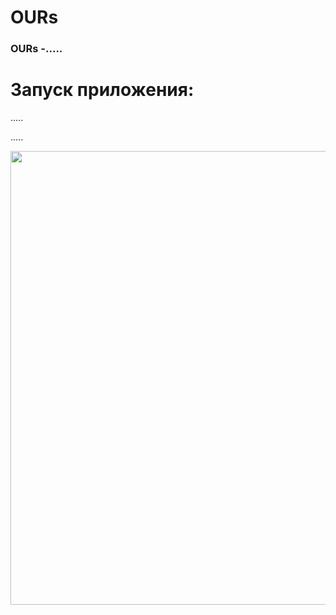# OURs
### OURs -.....



#  Запуск приложения:
   .....
      
      
         


.....
<p align="center">
      <img src="...." width="726">
</p>

